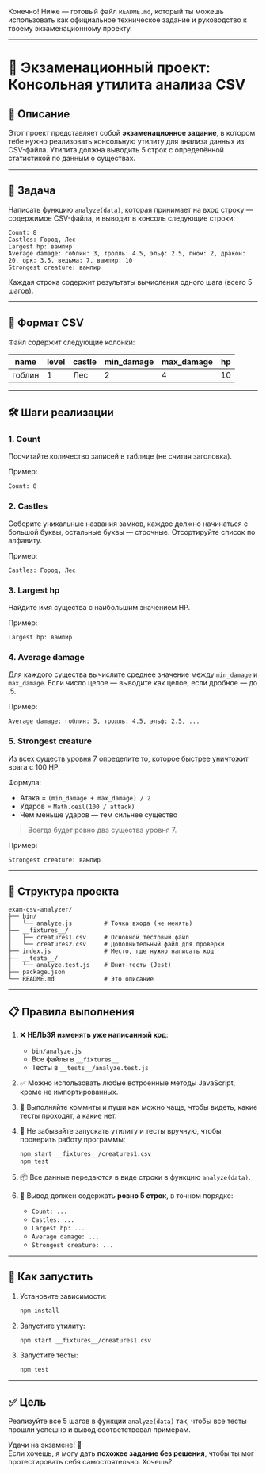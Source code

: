 <!-- # Утилита анализа CSV-файлов

## Описание
Это консольная утилита, которая анализирует CSV-файлы с данными о существах и выводит статистику.

## Установка

```bash
npm install

```bash
npm start __fixtures__/creatures1.csv


```bash
npm test -->
Конечно! Ниже — готовый файл `README.md`, который ты можешь использовать как официальное техническое задание и руководство к твоему экзаменационному проекту.

---

# 🧪 Экзаменационный проект: Консольная утилита анализа CSV

## 📌 Описание

Этот проект представляет собой **экзаменационное задание**, в котором тебе нужно реализовать консольную утилиту для анализа данных из CSV-файла. Утилита должна выводить 5 строк с определённой статистикой по данным о существах.

---

## 🧩 Задача

Написать функцию `analyze(data)`, которая принимает на вход строку — содержимое CSV-файла, и выводит в консоль следующие строки:

```
Count: 8
Castles: Город, Лес
Largest hp: вампир
Average damage: гоблин: 3, тролль: 4.5, эльф: 2.5, гном: 2, дракон: 20, орк: 3.5, ведьма: 7, вампир: 10
Strongest creature: вампир
```

Каждая строка содержит результаты вычисления одного шага (всего 5 шагов).

---

## 🔧 Формат CSV

Файл содержит следующие колонки:

| name      | level | castle     | min_damage | max_damage | hp  |
|-----------|-------|------------|------------|------------|-----|
| гоблин    | 1     | Лес        | 2          | 4          | 10  |

---

## 🛠️ Шаги реализации

### 1. Count
Посчитайте количество записей в таблице (не считая заголовка).

Пример:
```
Count: 8
```

### 2. Castles
Соберите уникальные названия замков, каждое должно начинаться с большой буквы, остальные буквы — строчные. Отсортируйте список по алфавиту.

Пример:
```
Castles: Город, Лес
```

### 3. Largest hp
Найдите имя существа с наибольшим значением HP.

Пример:
```
Largest hp: вампир
```

### 4. Average damage
Для каждого существа вычислите среднее значение между `min_damage` и `max_damage`. Если число целое — выводите как целое, если дробное — до .5.

Пример:
```
Average damage: гоблин: 3, тролль: 4.5, эльф: 2.5, ...
```

### 5. Strongest creature
Из всех существ уровня 7 определите то, которое быстрее уничтожит врага с 100 HP.

Формула:
- Атака = `(min_damage + max_damage) / 2`
- Ударов = `Math.ceil(100 / attack)`
- Чем меньше ударов — тем сильнее существо

> Всегда будет ровно два существа уровня 7.

Пример:
```
Strongest creature: вампир
```

---

## 📁 Структура проекта

```
exam-csv-analyzer/
├── bin/
│   └── analyze.js         # Точка входа (не менять)
├── __fixtures__/
│   ├── creatures1.csv     # Основной тестовый файл
│   └── creatures2.csv     # Дополнительный файл для проверки
├── index.js               # Место, где нужно написать код
├── __tests__/
│   └── analyze.test.js    # Юнит-тесты (Jest)
├── package.json
└── README.md              # Это описание
```

---

## 📋 Правила выполнения

1. ❌ **НЕЛЬЗЯ изменять уже написанный код**:
   - `bin/analyze.js`
   - Все файлы в `__fixtures__`
   - Тесты в `__tests__/analyze.test.js`

2. ✅ Можно использовать любые встроенные методы JavaScript, кроме не импортированных.

3. 💾 Выполняйте коммиты и пуши как можно чаще, чтобы видеть, какие тесты проходят, а какие нет.

4. 🧪 Не забывайте запускать утилиту и тесты вручную, чтобы проверить работу программы:
   ```bash
   npm start __fixtures__/creatures1.csv
   npm test
   ```

5. 📦 Все данные передаются в виде строки в функцию `analyze(data)`.

6. 🧹 Вывод должен содержать **ровно 5 строк**, в точном порядке:
   - `Count: ...`
   - `Castles: ...`
   - `Largest hp: ...`
   - `Average damage: ...`
   - `Strongest creature: ...`

---

## 🚀 Как запустить

1. Установите зависимости:
   ```bash
   npm install
   ```

2. Запустите утилиту:
   ```bash
   npm start __fixtures__/creatures1.csv
   ```

3. Запустите тесты:
   ```bash
   npm test
   ```

---

## ✅ Цель

Реализуйте все 5 шагов в функции `analyze(data)` так, чтобы все тесты прошли успешно и вывод соответствовал примерам.

Удачи на экзамене! 💪  
Если хочешь, я могу дать **похожее задание без решения**, чтобы ты мог протестировать себя самостоятельно. Хочешь?